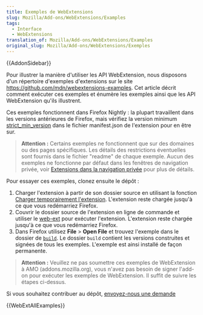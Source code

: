 ```yaml
---
title: Exemples de WebExtensions
slug: Mozilla/Add-ons/WebExtensions/Examples
tags:
  - Interface
  - WebExtensions
translation_of: Mozilla/Add-ons/WebExtensions/Examples
original_slug: Mozilla/Add-ons/WebExtensions/Exemples
---
```

{{AddonSidebar}}

Pour illustrer la manière d'utiliser les API WebExtension, nous disposons d'un répertoire d'exemples d'extensions sur le site <https://github.com/mdn/webextensions-examples>. Cet article décrit comment exécuter ces exemples et énumère les exemples ainsi que les API WebExtension qu'ils illustrent.

Ces exemples fonctionnent dans Firefox Nightly : la plupart travaillent dans les versions antérieures de Firefox, mais vérifiez la version minimum [strict_min_version](/fr/Add-ons/WebExtensions/manifest.json/applications) dans le fichier manifest.json de l'extension pour en être sur.

> **Attention :** Certains exemples ne fonctionnent que sur des domaines ou des pages spécifiques. Les détails des restrictions éventuelles sont fournis dans le fichier "readme" de chaque exemple. Aucun des exemples ne fonctionne par défaut dans les fenêtres de navigation privée, voir [Extensions dans la navigation privée](https://support.mozilla.org/en-US/kb/extensions-private-browsing#w_enabling-or-disabling-extensions-in-private-windows) pour plus de détails.

Pour essayer ces exemples, clonez ensuite le dépôt :

1.  Charger l'extension à partir de son dossier source en utilisant la fonction [Charger temporairement l'extension](/fr/Add-ons/WebExtensions/Temporary_Installation_in_Firefox). L'extension reste chargée jusqu'à ce que vous redémarriez Firefox.
2.  Couvrir le dossier source de l'extension en ligne de commande et utiliser le  [web-ext](/fr/Add-ons/WebExtensions/Getting_started_with_web-ext) pour exécuter l'extension. L'extension reste chargée jusqu'à ce que vous redémarriez Firefox.
3.  Dans Firefox utilisez **File** > **Open File** et trouvez l'exemple dans le dossier de  [`build`](https://github.com/mdn/webextensions-examples/tree/master/build). Le dossier `build` contient les versions construites et signées de tous les exemples. L'exemple est ainsi installé de façon permanente.

> **Attention :** Veuillez ne pas soumettre ces exemples de WebExtension à AMO (addons.mozilla.org), vous n'avez pas besoin de signer l'add-on pour exécuter les exemples de WebExtension. Il suffit de suivre les étapes ci-dessus.

Si vous souhaitez contribuer au dépôt, [envoyez-nous une demande](https://github.com/mdn/webextensions-examples/blob/master/CONTRIBUTING.md)

{{WebExtAllExamples}}
